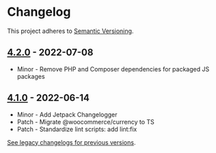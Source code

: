 # Changelog 

This project adheres to [Semantic Versioning](https://semver.org/spec/v2.0.0.html).

## [4.2.0](https://www.npmjs.com/package/@woocommerce/packages/js/currency/v/4.2.0) - 2022-07-08 

-   Minor - Remove PHP and Composer dependencies for packaged JS packages

## [4.1.0](https://www.npmjs.com/package/@woocommerce/packages/js/currency/v/4.1.0) - 2022-06-14 

-   Minor - Add Jetpack Changelogger
-   Patch - Migrate @woocommerce/currency to TS
-   Patch - Standardize lint scripts: add lint:fix

[See legacy changelogs for previous versions](https://github.com/woocommerce/woocommerce/blob/68581955106947918d2b17607a01bdfdf22288a9/packages/js/currency/CHANGELOG.md).
